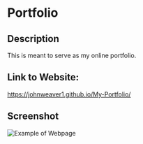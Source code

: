 # Portfolio

## Description  

This is meant to serve as my online portfolio.

## Link to Website:  
https://johnweaver1.github.io/My-Portfolio/

## Screenshot

![Example of Webpage](https://user-images.githubusercontent.com/110701898/192388696-395a3589-aeb1-445e-9e60-886604274375.png)
